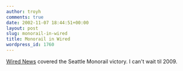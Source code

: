 ```yaml
---
author: troyh
comments: true
date: 2002-11-07 18:44:51+00:00
layout: post
slug: monorail-in-wired
title: Monorail in Wired
wordpress_id: 1760
---
```


[Wired News](http://www.wired.com/news/technology/0,1282,56238,00.html) covered the Seattle Monorail victory. I can't wait til 2009.
